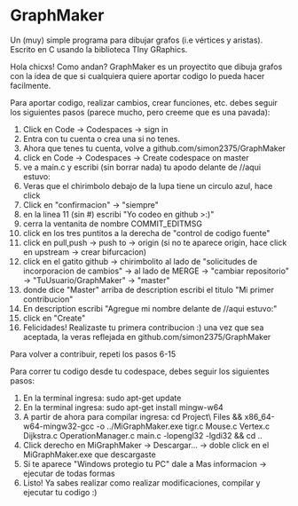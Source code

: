 # GraphMaker 
Un (muy) simple programa para dibujar grafos (i.e vértices y aristas). Escrito en C usando la biblioteca TIny GRaphics.

Hola chicxs! Como andan? GraphMaker es un proyectito que dibuja grafos con la idea de que si cualquiera quiere aportar codigo lo pueda hacer facilmente.

Para aportar codigo, realizar cambios, crear funciones, etc. debes seguir los siguientes pasos (parece mucho, pero creeme que es una pavada):

1. Click en Code -> Codespaces -> sign in
2. Entra con tu cuenta o crea una si no tenes.
3. Ahora que tenes tu cuenta, volve a github.com/simon2375/GraphMaker
4. click en Code -> Codespaces -> Create codespace on master
5. ve a main.c y escribi (sin borrar nada) tu apodo delante de //aqui estuvo: 
6. Veras que el chirimbolo debajo de la lupa tiene un circulo azul, hace click
7. Click en "confirmacion" -> "siempre"
8. en la linea 11 (sin #) escribi "Yo codeo en github >:)" 
9. cerra la ventanita de nombre COMMIT_EDITMSG
10. click en los tres puntitos a la derecha de "control de codigo fuente"
11. click en pull,push -> push to -> origin (si no te aparece origin, hace click en upstream -> crear bifurcacion)
12. click en el gatito github -> chirimbolito al lado de "solicitudes de incorporacion de cambios" -> al lado de MERGE -> "cambiar repositorio" -> "TuUsuario/GraphMaker" -> "master"
13. donde dice "Master" arriba de description escribi el titulo "Mi primer contribucion"
14. En description escribi "Agregue mi nombre delante de //aqui estuvo:"
15. click en "Create"
16. Felicidades! Realizaste tu primera contribucion :) una vez que sea aceptada, la veras reflejada en github.com/simon2375/GraphMaker

Para volver a contribuir, repeti los pasos 6-15

Para correr tu codigo desde tu codespace, debes seguir los siguientes pasos:

1. En la terminal ingresa:
   sudo apt-get update
2. En la terminal ingresa:
   sudo apt-get install mingw-w64
3. A partir de ahora para compilar ingresa:
   cd Project\ Files && x86_64-w64-mingw32-gcc -o ../MiGraphMaker.exe tigr.c Mouse.c Vertex.c Dijkstra.c OperationManager.c main.c -lopengl32 -lgdi32 && cd ..
4. Click derecho en MiGraphMaker -> Descargar... -> doble click en el MiGraphMaker.exe que descargaste
5. Si te aparece "Windows protegio tu PC" dale a Mas informacion -> ejecutar de todas formas
6. Listo! Ya sabes realizar como realizar modificaciones, compilar y ejecutar tu codigo :)
